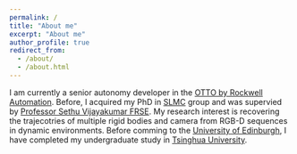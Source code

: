 ```yaml
---
permalink: /
title: "About me"
excerpt: "About me"
author_profile: true
redirect_from: 
  - /about/
  - /about.html
---
```


I am currently a senior autonomy developer in the [OTTO by Rockwell Automation](https://ottomotors.com/). Before, I acquired my PhD in [SLMC](http://web.inf.ed.ac.uk/slmc) group and was supervied by [Professor Sethu Vijayakumar FRSE](http://homepages.inf.ed.ac.uk/svijayak/). My research interest is recovering the trajecotries of multiple rigid bodies and camera from RGB-D sequences in dynamic environments. Before comming to the [University of Edinburgh](https://www.ed.ac.uk/), I have completed my undergraduate study in [Tsinghua University](https://www.tsinghua.edu.cn/en/). 
